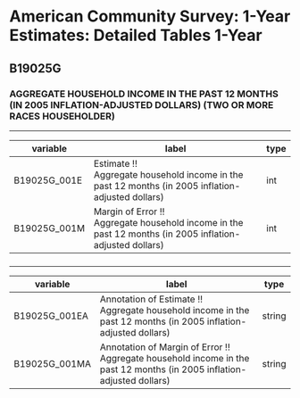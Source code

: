 # American Community Survey: 1-Year Estimates: Detailed Tables 1-Year

## B19025G

### AGGREGATE HOUSEHOLD INCOME IN THE PAST 12 MONTHS (IN 2005 INFLATION-ADJUSTED DOLLARS) (TWO OR MORE RACES HOUSEHOLDER)

___

| variable | label | type |
| ----- | ----- | ----- |
| B19025G_001E | Estimate !!<br>Aggregate household income in the past 12 months (in 2005 inflation-adjusted dollars) | int |
| B19025G_001M | Margin of Error !!<br>Aggregate household income in the past 12 months (in 2005 inflation-adjusted dollars) | int |
### 

___

| variable | label | type |
| ----- | ----- | ----- |
| B19025G_001EA | Annotation of Estimate !!<br>Aggregate household income in the past 12 months (in 2005 inflation-adjusted dollars) | string |
| B19025G_001MA | Annotation of Margin of Error !!<br>Aggregate household income in the past 12 months (in 2005 inflation-adjusted dollars) | string |

